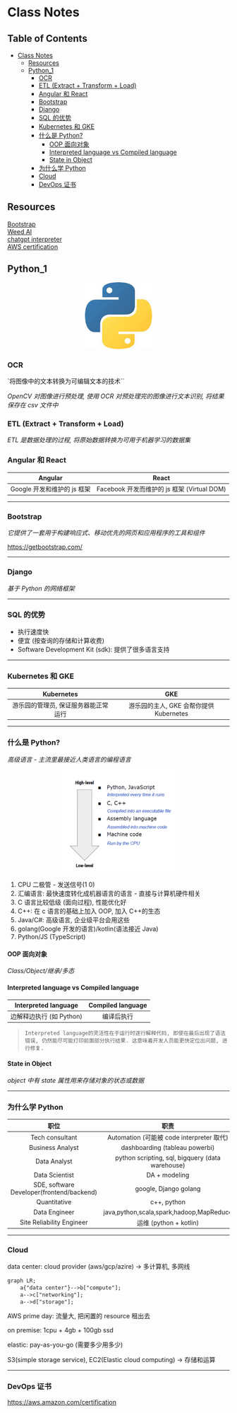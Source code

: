 # Class Notes

## Table of Contents

- [Class Notes](#class-notes)
  - [Resources](#resources)
  - [Python_1](#python_1)
    - [OCR](#ocr)
    - [ETL (Extract + Transform + Load)](#etl-extract--transform--load)
    - [Angular 和 React](#angular-和-react)
    - [Bootstrap](#bootstrap)
    - [Django](#django)
    - [SQL 的优势](#sql-的优势)
    - [Kubernetes 和 GKE](#kubernetes-和-gke)
    - [什么是 Python?](#什么是-python)
      - [OOP 面向对象](#oop-面向对象)
      - [Interpreted language vs Compiled language](#interpreted-language-vs-compiled-language)
      - [State in Object](#state-in-object)
    - [为什么学 Python](#为什么学-python)
    - [Cloud](#cloud)
    - [DevOps 证书](#devops-证书)

## Resources

[Bootstrap](https://getbootstrap.com/)<br>
[Weed AI](https://github.com/Weed-AI/Weed-AI)<br>
[chatgpt interpreter](https://openai.com/blog/chatgpt-plugins#code-interpreter)<br>
[AWS certification](https://aws.amazon.com/certification)<br>

## Python_1

<p align='center'><img src='../image/python.png' width='30%' height='30%' /></p>

### OCR

`将图像中的文本转换为可编辑文本的技术``

_OpenCV 对图像进行预处理, 使用 OCR 对预处理完的图像进行文本识别, 将结果保存在 csv 文件中_

### ETL (Extract + Transform + Load)

_ETL 是数据处理的过程, 将原始数据转换为可用于机器学习的数据集_

### Angular 和 React

|           Angular           |                    React                    |
| :-------------------------: | :-----------------------------------------: |
| Google 开发和维护的 js 框架 | Facebook 开发而维护的 js 框架 (Virtual DOM) |

<hr>

### Bootstrap

_它提供了一套用于构建响应式、移动优先的网页和应用程序的工具和组件_

<https://getbootstrap.com/>

<hr>

### Django

_基于 Python 的网络框架_

<hr>

### SQL 的优势

- 执行速度快
- 便宜 (按查询的存储和计算收费)
- Software Development Kit (sdk): 提供了很多语言支持

<hr>

### Kubernetes 和 GKE

|              Kubernetes              |                   GKE                   |
| :----------------------------------: | :-------------------------------------: |
| 游乐园的管理员, 保证服务器能正常运行 | 游乐园的主人, GKE 会帮你提供 Kubernetes |

<hr>

### 什么是 Python?

_高级语言 - 主流里最接近人类语言的编程语言_

<p align='center'><img src='../image/python_1.png' width='50%' height='50%' /></p>

1. CPU 二极管 - 发送信号(1 0)
2. 汇编语言: 最快速度转化成机器语言的语言 - 直接与计算机硬件相关
3. C 语言比较低级 (面向过程), 性能优化好
4. C++: 在 c 语言的基础上加入 OOP, 加入 C++的生态
5. Java/C#: 高级语言, 企业级平台会用这些
6. golang(Google 开发的语言)/kotlin(语法接近 Java)
7. Python/JS (TypeScript)

#### OOP 面向对象

_Class/Object/继承/多态_

#### Interpreted language vs Compiled language

|   Interpreted language   | Compiled language |
| :----------------------: | :---------------: |
| 边解释边执行 (如 Python) |    编译后执行     |

> `Interpreted language的灵活性在于运行时逐行解释代码, 即使在最后出现了语法错误, 仍然能尽可能打印前面部分执行结果. 这意味着开发人员能更快定位出问题, 进行修复.`

#### State in Object

_object 中有 state 属性用来存储对象的状态或数据_

<hr>

### 为什么学 Python

|                   职位                    |                       职责                       |
| :---------------------------------------: | :----------------------------------------------: |
|              Tech consultant              |    Automation (可能被 code interpreter 取代)     |
|             Business Analyst              |          dashboarding (tableau powerbi)          |
|               Data Analyst                | python scripting, sql, bigquery (data warehouse) |
|              Data Scientist               |                  DA + modeling                   |
| SDE, software Developer(frontend/backend) |              google, Django golang               |
|               Quantitative                |                   c++, python                    |
|               Data Engineer               |     java,python,scala,spark,hadoop,MapReduce     |
|         Site Reliability Engineer         |              运维 (python + kotlin)              |

<hr>

### Cloud

data center: cloud provider (aws/gcp/azire) -> 多计算机, 多网线

```mermaid
graph LR;
    a{"data center"}-->b["compute"];
    a-->c["networking"];
    a-->d["storage"];
```

AWS prime day: 流量大, 把闲置的 resource 租出去

on premise: 1cpu + 4gb + 100gb ssd

elastic: pay-as-you-go (需要多少用多少)

S3(simple storage service), EC2(Elastic cloud computing) -> 存储和运算

<hr>

### DevOps 证书

<https://aws.amazon.com/certification>

